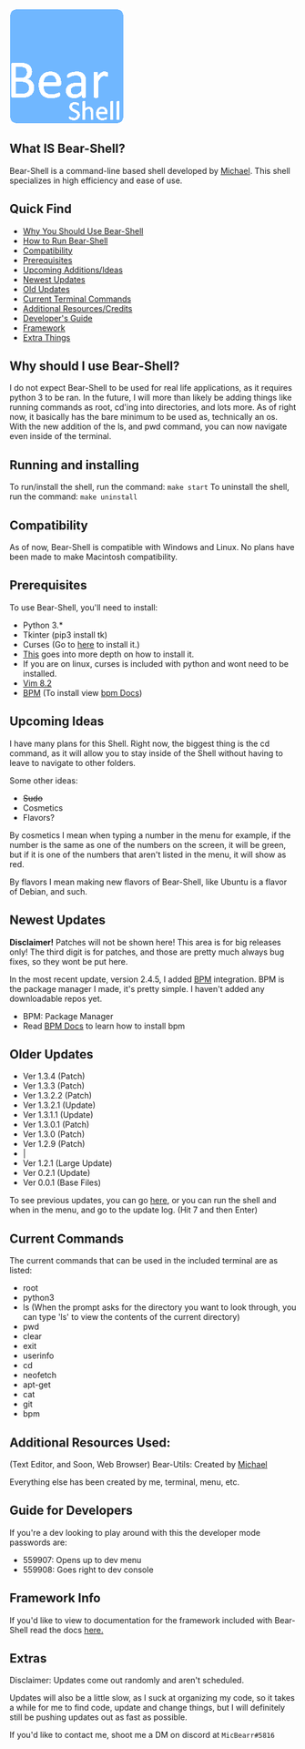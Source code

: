 <img src="/imgs/logo.png" width="200" height="200" alt="Bear-Shell logo">

<br>

## What IS Bear-Shell?
Bear-Shell is a command-line based shell developed by [Michael](https://github.com/BizzyPythonBear). This shell specializes in high efficiency and ease of use.

## Quick Find
* [Why You Should Use Bear-Shell](#why)
* [How to Run Bear-Shell](#installation)
* [Compatibility](#comp)
* [Prerequisites](#required)
* [Upcoming Additions/Ideas](#upcome)
* [Newest Updates](#new-update)
* [Old Updates](#old)
* [Current Terminal Commands](#current)
* [Additional Resources/Credits](#add)
* [Developer's Guide](#dev-guide)
* [Framework](#framework)
* [Extra Things](#extras)

<a name="why"></a>

## Why should I use Bear-Shell?
I do not expect Bear-Shell to be used for real life applications, as it requires python 3 to be ran. In the future, I will more than likely be adding things like running commands as root, cd'ing into directories, and lots more. As of right now, it basically has the bare minimum to be used as, technically an os. With the new addition of the ls, and pwd command, you can now navigate even inside of the terminal.

<a name="installation"></a>

## Running and installing
To run/install the shell, run the command: ```make start```
To uninstall the shell, run the command: ```make uninstall```

<a name="comp"></a>

## Compatibility
As of now, Bear-Shell is compatible with Windows and Linux. No plans have been made to make Macintosh compatibility.


<a name="required"></a>

## Prerequisites
To use Bear-Shell, you'll need to install:
- Python 3.*
- Tkinter (pip3 install tk)
- Curses (Go to [here](https://www.lfd.uci.edu/~gohlke/pythonlibs/#curses) to install it.)
-	[This](https://stackoverflow.com/questions/32417379/what-is-needed-for-curses-in-python-3-4-on-windows7) goes into more depth on how to install it.
- 	If you are on linux, curses is included with python and wont need to be installed.
- [Vim 8.2](https://www.vim.org/download.php)
- [BPM](https://github.com/Bear-Package-Management) (To install view [bpm Docs](https://github.com/BizzyPythonBear/Bear-Shell/blob/main/docs/BPM-Docs.md))

<a name="upcome"></a>

## Upcoming Ideas
I have many plans for this Shell. Right now, the biggest thing is the cd command, as it will allow you to stay inside of the Shell without having to leave to navigate to other folders.

Some other ideas:
- ~~Sudo~~
- Cosmetics
- Flavors?

By cosmetics I mean when typing a number in the menu for example, if the number is the same as one of the numbers on the screen, it will be green, but if it is one of the numbers that aren't listed in the menu, it will show as red.

By flavors I mean making new flavors of Bear-Shell, like Ubuntu is a flavor of Debian, and such.

<a name="new-update"></a>

## Newest Updates
<b>Disclaimer!</b> Patches will not be shown here! This area is for big releases only! The third digit is for patches, and those are pretty much always bug fixes, so they wont be put here.
<br>

In the most recent update, version 2.4.5, I added [BPM](https://github.com/BizzyPythonBear/Bear-Shell/blob/main/docs/BPM-Docs.md) integration. BPM is the package manager I made, it's pretty simple. I haven't added any downloadable repos yet.

- BPM: Package Manager
- Read [BPM Docs](https://github.com/BizzyPythonBear/Bear-Shell/blob/main/docs/BPM-Docs.md) to learn how to install bpm

<a name="old"></a>

## Older Updates
- Ver 1.3.4   (Patch)
- Ver 1.3.3   (Patch)
- Ver 1.3.2.2 (Patch)
- Ver 1.3.2.1 (Update)
- Ver 1.3.1.1 (Update)
- Ver 1.3.0.1 (Patch)
- Ver 1.3.0   (Patch)
- Ver 1.2.9   (Patch)
- 	 |
- Ver 1.2.1   (Large Update)
- Ver 0.2.1   (Update)
- Ver 0.0.1   (Base Files)

To see previous updates, you can go [here](https://github.com/BizzyPythonBear/Bear-Shell/blob/main/prev.txt), or you can run the shell and when in the menu, and go to the update log. (Hit 7 and then Enter)

<a name="current"></a>

## Current Commands 
The current commands that can be used in the included terminal are as listed:
- root
- python3
- ls (When the prompt asks for the directory you want to look through, you can type 'ls' to view the contents of the current directory)
- pwd
- clear
- exit
- userinfo
- cd
- neofetch
- apt-get
- cat
- git
- bpm

<a name="add"></a>

## Additional Resources Used:
(Text Editor, and Soon, Web Browser)
Bear-Utils: Created by [Michael](https://github.com/BizzyPythonBear)

Everything else has been created by me, terminal, menu, etc.

<a name="dev-guide"></a>

## Guide for Developers
If you're a dev looking to play around with this the developer mode passwords are:
- 559907: Opens up to dev menu
- 559908: Goes right to dev console

<a name="framework"></a>

## Framework Info
If you'd like to view to documentation for the framework included with Bear-Shell read the docs [here.](https://github.com/BizzyPythonBear/Bear-Shell/blob/main/docs/Framework-Docs.md)

<a name="extras"></a>

## Extras
Disclaimer: Updates come out randomly and aren't scheduled.

Updates will also be a little slow, as I suck at organizing my code, so it takes a while for me to find code, update and change things, but I will definitely still be pushing updates out as fast as possible.

If you'd like to contact me, shoot me a DM on discord at ```MicBearr#5816```